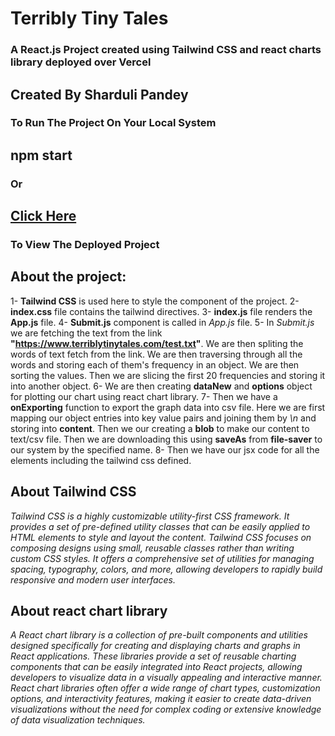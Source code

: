 # Terribly Tiny Tales
### A React.js Project created using Tailwind CSS and react charts library deployed over Vercel
## Created By Sharduli Pandey

### To Run The Project On Your Local System
## npm start

### Or 
## [Click Here](https://github.com)
### To View The Deployed Project

## About the project:
1- **Tailwind CSS** is used here to style the component of the project.
2- **index.css** file contains the tailwind directives.
3- **index.js** file renders the **App.js** file.
4- **Submit.js** component is called in *App.js* file.
5- In *Submit.js* we are fetching the text from the link **"https://www.terriblytinytales.com/test.txt"**. We are then spliting the words of text fetch from the link. We are then traversing through all the words and storing each of them's frequency in an object. We are then sorting the values. Then we are slicing the first 20 frequencies and storing it into another object.
6- We are then creating **dataNew** and **options** object for plotting our chart using react chart library.
7- Then we have a **onExporting** function to export the graph data into csv file. Here we are first mapping our object entries into key value pairs and joining them by *\n* and storing into **content**. Then we our creating a **blob** to make our content to text/csv file. Then we are downloading this using **saveAs** from **file-saver** to our system by the specified name.
8- Then we have our jsx code for all the elements including the tailwind css defined.



## About Tailwind CSS
*Tailwind CSS is a highly customizable utility-first CSS framework. It provides a set of pre-defined utility classes that can be easily applied to HTML elements to style and layout the content. Tailwind CSS focuses on composing designs using small, reusable classes rather than writing custom CSS styles. It offers a comprehensive set of utilities for managing spacing, typography, colors, and more, allowing developers to rapidly build responsive and modern user interfaces.*

## About react chart library
*A React chart library is a collection of pre-built components and utilities designed specifically for creating and displaying charts and graphs in React applications. These libraries provide a set of reusable charting components that can be easily integrated into React projects, allowing developers to visualize data in a visually appealing and interactive manner. React chart libraries often offer a wide range of chart types, customization options, and interactivity features, making it easier to create data-driven visualizations without the need for complex coding or extensive knowledge of data visualization techniques.*